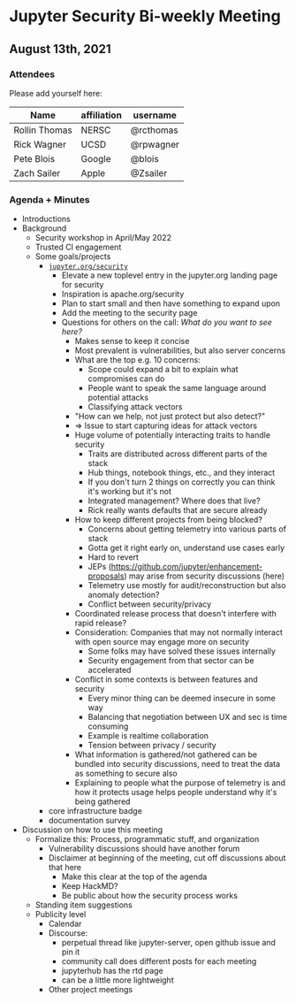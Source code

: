 # Jupyter Security Bi-weekly Meeting

## August 13th, 2021

### Attendees

Please add yourself here:

| Name          | affiliation                 | username         |
| ------------- | --------------------------- | -----------------|
| Rollin Thomas | NERSC                       | @rcthomas        |
| Rick Wagner | UCSD                       | @rpwagner        |
| Pete Blois    | Google                      | @blois           |
| Zach Sailer | Apple | @Zsailer |

### Agenda + Minutes

* Introductions
* Background
    * Security workshop in April/May 2022
    * Trusted CI engagement
    * Some goals/projects
        * [`jupyter.org/security`](https://github.com/rpwagner/jupyter.github.io/blob/master/security.md)
            * Elevate a new toplevel entry in the jupyter.org landing page for security
            * Inspiration is apache.org/security
            * Plan to start small and then have something to expand upon
            * Add the meeting to the security page
            * Questions for others on the call: *What do you want to see here?*
                * Makes sense to keep it concise
                * Most prevalent is vulnerabilities, but also server concerns
                * What are the top e.g. 10 concerns:
                    * Scope could expand a bit to explain what compromises can do
                    * People want to speak the same language around potential attacks
                    * Classifying attack vectors
                * "How can we help, not just protect but also detect?"
                * => Issue to start capturing ideas for attack vectors
                * Huge volume of potentially interacting traits to handle security
                    * Traits are distributed across different parts of the stack
                    * Hub things, notebook things, etc., and they interact
                    * If you don't turn 2 things on correctly you can think it's working but it's not
                    * Integrated management?  Where does that live?
                    * Rick really wants defaults that are secure already
                * How to keep different projects from being blocked?
                    * Concerns about getting telemetry into various parts of stack
                    * Gotta get it right early on, understand use cases early
                    * Hard to revert
                    * JEPs (https://github.com/jupyter/enhancement-proposals) may arise from security discussions (here)
                    * Telemetry use mostly for audit/reconstruction but also anomaly detection?
                    * Conflict between security/privacy
                * Coordinated release process that doesn't interfere with rapid release?
                * Consideration: Companies that may not normally interact with open source may engage more on security
                    * Some folks may have solved these issues internally
                    * Security engagement from that sector can be accelerated
                * Conflict in some contexts is between features and security
                    * Every minor thing can be deemed insecure in some way
                    * Balancing that negotiation between UX and sec is time consuming
                    * Example is realtime collaboration
                    * Tension between privacy / security
                * What information is gathered/not gathered can be bundled into security discussions, need to treat the data as something to secure also
                * Explaining to people what the purpose of telemetry is and how it protects usage helps people understand why it's being gathered
        * core infrastructure badge
        * documentation survey
* Discussion on how to use this meeting
    * Formalize this: Process, programmatic stuff, and organization
        * Vulnerability discussions should have another forum
        * Disclaimer at beginning of the meeting, cut off discussions about that here
            * Make this clear at the top of the agenda
            * Keep HackMD?
            * Be public about how the security process works
    * Standing item suggestions
    * Publicity level
        * Calendar
        * Discourse: 
            * perpetual thread like jupyter-server, open github issue and pin it
            * community call does different posts for each meeting
            * jupyterhub has the rtd page
            * can be a little more lightweight
        * Other project meetings
